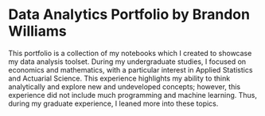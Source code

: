 # Data Analytics Portfolio by Brandon Williams
This portfolio is a collection of my notebooks which I created to showcase my data analysis toolset. During my undergraduate studies, I focused on economics and mathematics, with a particular interest in Applied Statistics and Actuarial Science. This experience highlights my ability to think analytically and explore new and undeveloped concepts; however, this experience did not include much programming and machine learning. Thus, during my graduate experience, I leaned more into these topics.
